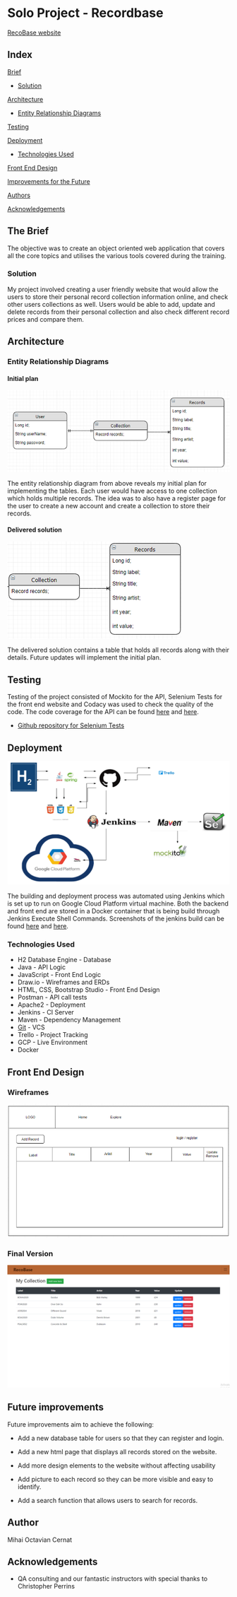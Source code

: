 # Solo Project - Recordbase

[RecoBase website](http://34.89.0.182)

## Index
[Brief](#brief)
* [Solution](#solution)
   
[Architecture](#architecture)
* [Entity Relationship Diagrams](#erd)
	
[Testing](#testing)

[Deployment](#depl)
* [Technologies Used](#tech)
     
[Front End Design](#FE)

[Improvements for the Future](#improve)

[Authors](#auth)

[Acknowledgements](#ack)

<a name="brief"></a>
## The Brief

The objective was to create an object oriented web application that covers all the core topics and utilises the various tools covered during the training.

<a name="solution"></a>
### Solution
My project involved creating a user friendly website that would allow the users to store their personal record collection information online, and check other users collections as well. Users would be able to add, update and delete records from their personal collection and also check different record prices and compare them.

<a name="architecture"></a>
## Architecture
<a name="erd"></a>
### Entity Relationship Diagrams
#### Initial plan
![Initial ERD](/Captures/ER.PNG)

The entity relationship diagram from above reveals my initial plan for implementing the tables. Each user would have access to one collection which holds multiple records. The idea was to also have a register page for the user to create a new account and create a collection to store their records.

#### Delivered solution
![Final ERD](/Captures/ERD.PNG)

The delivered solution contains a table that holds all records along with their details. Future updates will implement the initial plan.


<a name="testing"></a>
## Testing

Testing of the project consisted of Mockito for the API, Selenium Tests for the front end website and Codacy was used to check
the quality of the code. The code coverage for the API can be found [here](Captures/testCoverage.png) and [here](Documentation/tests.png).

*   [Github repository for Selenium Tests](https://github.com/tavi1994/seleniumtestingWorking)
<a name="depl"></a>
## Deployment
![CI](/Captures/CIP2.PNG)

The building and deployment process was automated using Jenkins which is set up to run on Google Cloud Platform virtual machine. Both the backend and front end are stored in a Docker container that is being build through Jenkins Execute Shell Commands. Screenshots of the jenkins build can be found [here](/Captures/jenkinsBuildsPNG.PNG) and [here](/Captures/jenkinsSSH.PNG). 
<a name="tech"></a>
### Technologies Used

*   H2 Database Engine - Database
*   Java - API Logic
*   JavaScript - Front End Logic
*   Draw.io - Wireframes and ERDs
*   HTML, CSS, Bootstrap Studio - Front End Design
*   Postman - API call tests
*   Apache2 - Deployment
*   Jenkins - CI Server
*   Maven - Dependency Management
*   [Git](https://github.com/tavi1994/RecoBase-SoloProj) - VCS
*   Trello - Project Tracking
*   GCP - Live Environment
*   Docker

<a name="FE"></a>
## Front End Design
### Wireframes

![Roster Wireframe](/Captures/wireframe.PNG)

### Final Version 

![Final Front End Design](/Captures/webpage.PNG)



<a name="improve"></a>
## Future improvements

Future improvements aim to achieve the following:

* Add a new database table for users so that they can register and login.

* Add a new html page that displays all records stored on the website.

* Add more design elements to the website without affecting usability

* Add picture to each record so they can be more visible and easy to identify.

* Add a search function that allows users to search for records.

<a name="auth"></a>
## Author

Mihai Octavian Cernat

<a name="ack"></a>
## Acknowledgements

*   QA consulting and our fantastic instructors with special thanks to Christopher Perrins
